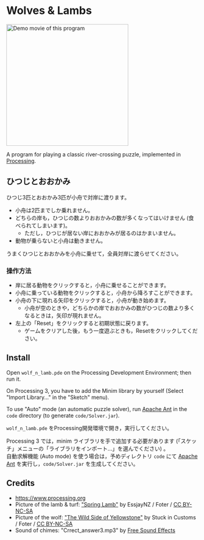 # Wolves & Lambs

<a href="https://www.youtube.com/watch?v=zvdJuO54wqA"><img
   src="http://img.youtube.com/vi/zvdJuO54wqA/mqdefault.jpg" width="320" alt="Demo movie of this program"></a>

A program for playing a classic river-crossing puzzle, implemented in [Processing](https://www.processing.org).

## ひつじとおおかみ
ひつじ3匹とおおかみ3匹が小舟で対岸に渡ります。

* 小舟は2匹までしか乗れません。
* どちらの岸も，ひつじの数よりおおかみの数が多くなってはいけません
(食べられてしまいます)。
    * ただし，ひつじが居ない岸におおかみが居るのはかまいません。
* 動物が乗らないと小舟は動きません。

うまくひつじとおおかみを小舟に乗せて，全員対岸に渡らせてください。

### 操作方法
* 岸に居る動物をクリックすると，小舟に乗せることができます。
* 小舟に乗っている動物をクリックすると，小舟から降ろすことができます。
* 小舟の下に現れる矢印をクリックすると，小舟が動き始めます。
    * 小舟が空のときや，どちらかの岸でおおかみの数がひつじの数より多くなるときは，矢印が現れません。
* 左上の「Reset」をクリックすると初期状態に戻ります。
    *  ゲームをクリアした後，もう一度遊ぶときも，Resetをクリックしてください。

## Install

Open `wolf_n_lamb.pde` on the Processing Development Environment; then run it.

On Processing 3, you have to add the Minim library by yourself (Select "Import Library..." in the "Sketch" menu).

To use "Auto" mode (an automatic puzzle solver), run [Apache Ant](http://ant.apache.org) in the `code` directory (to generate `code/Solver.jar`).

`wolf_n_lamb.pde` をProcessing開発環境で開き，実行してください。

Processing 3 では，minim ライブラリを手で追加する必要があります (「スケッチ」メニューの「ライブラリをインポート...」を選んでください) 。  
自動求解機能 (Auto mode) を使う場合は，予めディレクトリ `code` にて [Apache Ant](http://ant.apache.org) を実行し，`code/Solver.jar` を生成してください。

## Credits
* https://www.processing.org
* Picture of the lamb & turf:
["Spring Lamb"](http://foter.com/photo/spring-lamb/) by
EssjayNZ / Foter /
[CC BY-NC-SA](http://creativecommons.org/licenses/by-nc-sa/2.0/)
* Picture of the wolf:
["The Wild Side of Yellowstone"](http://foter.com/photo/the-wild-side-of-yellowstone-3/) by
Stuck in Customs / Foter /
[CC BY-NC-SA](http://creativecommons.org/licenses/by-nc-sa/2.0/)
* Sound of chimes:
"Crrect_answer3.mp3" by
[Free Sound Effects](http://taira-komori.jpn.org/freesound.html)
